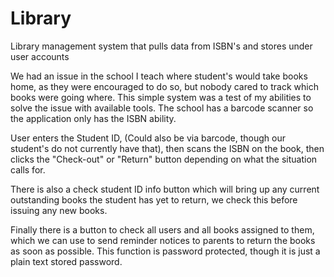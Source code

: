 # Library
Library management system that pulls data from ISBN's and stores under user accounts

We had an issue in the school I teach where student's would take books home, as they were encouraged to do so, but nobody cared to track which books were going where. This simple system was a test of my abilities to solve the issue with available tools.
The school has a barcode scanner so the application only has the ISBN ability.

User enters the Student ID, (Could also be via barcode, though our student's do not currently have that), then scans the ISBN on the book, then clicks the "Check-out" or "Return" button depending on what the situation calls for.

There is also a check student ID info button which will bring up any current outstanding books the student has yet to return, we check this before issuing any new books.

Finally there is a button to check all users and all books assigned to them, which we can use to send reminder notices to parents to return the books as soon as possible. This function is password protected, though it is just a plain text stored password.
